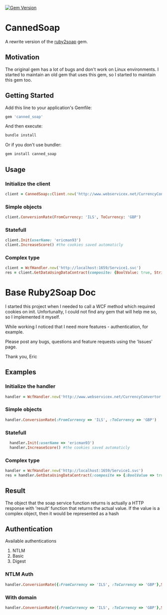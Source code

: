 [![Gem Version](https://badge.fury.io/rb/canned_soap.svg)](https://badge.fury.io/rb/canned_soap)
# CannedSoap

A rewrite version of the [ruby2soap](https://github.com/ericman93/ruby2soap) gem.

## Motivation
The original gem has a lot of bugs and don't work on Linux environments. I started to maintain an old gem that uses this gem, so I started to maintain this gem too.

## Getting Started

Add this line to your application's Gemfile:

```ruby
gem 'canned_soap'
```

And then execute:

```sh
bundle install
```

Or if you don't use bundler:

```sh
gem install canned_soap
```


## Usage

### Initialize the client

```ruby
client = CannedSoap::Client.new('http://www.webservicex.net/CurrencyConvertor.asmx')
```

### Simple objects
```ruby
client.ConversionRate(FromCurrency: 'ILS', ToCurrency: 'GBP')
```

### Statefull
```ruby
client.Init(userName: 'ericman93')
client.IncreaseScore() #the cookies saved automaticly
```

### Complex type
```ruby
client = WcfHandler.new('http://localhost:1659/Service1.svc')
res = client.GetDataUsingDataContract(composite: {BoolValue: true, StringValue: "canedo_soap"})
```


# Base Ruby2Soap Doc
I started this project when I needed to call a WCF method which required cookies on init. Unfortunalty, I could not find any gem that will help me so, so I implemented it myself.

While working I noticed that I need more features - authentication, for example.

Please post any bugs, questions and feature requests using the 'Issues' page.

Thank you,
Eric


## Examples

### Initialize the handler

```ruby
handler = WcfHandler.new('http://www.webservicex.net/CurrencyConvertor.asmx')
```

### Simple objects
```ruby
handler.ConversionRate(:FromCurrency => 'ILS', :ToCurrency => 'GBP')
```

### Statefull
```ruby
  handler.Init(:userName => 'ericman93')
  handler.IncreaseScore() #the cookies saved automaticly
```

### Complex type
```ruby
handler = WcfHandler.new('http://localhost:1659/Service1.svc')
res = handler.GetDataUsingDataContract(:composite => {:BoolValue => true,:StringValue => "ruby2soap"})
```

## Result
The object that the soap service function returns is actually a HTTP response with 'result' function that returns the actual value.
If the value is a complex object, then it would be represented as a hash


## Authentication
Available authentications
1. NTLM
2. Basic
3. Digest

### NTLM Auth
```ruby
handler.ConversionRate({:FromCurrency => 'ILS', :ToCurrency => 'GBP'},SecutryProtocol::NTLM,'user','password')
```
### With domain
```ruby
handler.ConversionRate({:FromCurrency => 'ILS', :ToCurrency => 'GBP'},SecutryProtocol::NTLM,'user','password','domain')
```
